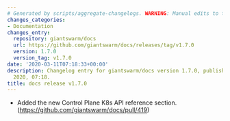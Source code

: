 ```yaml
---
# Generated by scripts/aggregate-changelogs. WARNING: Manual edits to this files will be overwritten.
changes_categories:
- Documentation
changes_entry:
  repository: giantswarm/docs
  url: https://github.com/giantswarm/docs/releases/tag/v1.7.0
  version: 1.7.0
  version_tag: v1.7.0
date: '2020-03-11T07:18:33+00:00'
description: Changelog entry for giantswarm/docs version 1.7.0, published on 11 March
  2020, 07:18.
title: docs release v1.7.0
---
```


- Added the new Control Plane K8s API reference section. (https://github.com/giantswarm/docs/pull/419)
